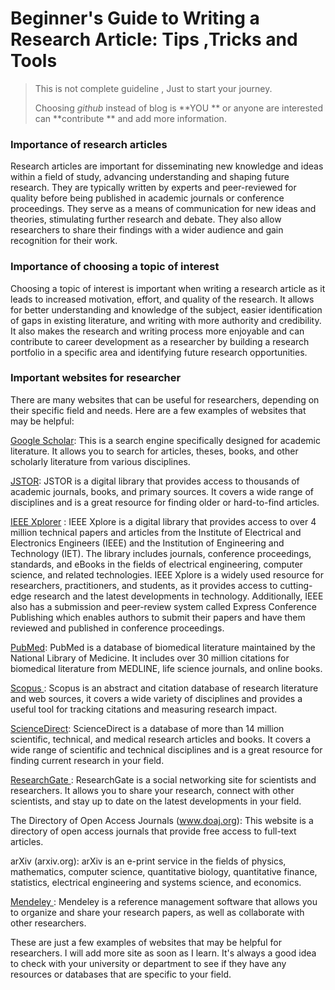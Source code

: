 # Beginner's Guide to Writing a Research Article: Tips ,Tricks and Tools

> This is not complete guideline , Just to start your journey. 
> 
> Choosing *github* instead of blog is **YOU ** or anyone are interested can **contribute ** and add more information.

### **Importance of research articles**

Research articles are important for disseminating new knowledge and ideas within a field of study, advancing understanding and shaping future research. They are typically written by experts and peer-reviewed for quality before being published in academic journals or conference proceedings. They serve as a means of communication for new ideas and theories, stimulating further research and debate. They also allow researchers to share their findings with a wider audience and gain recognition for their work.



### **Importance of choosing a topic of interest**

Choosing a topic of interest is important when writing a research article as it leads to increased motivation, effort, and quality of the research. It allows for better understanding and knowledge of the subject, easier identification of gaps in existing literature, and writing with more authority and credibility. It also makes the research and writing process more enjoyable and can contribute to career development as a researcher by building a research portfolio in a specific area and identifying future research opportunities.

















### **Important websites for researcher**

There are many websites that can be useful for researchers, depending on their specific field and needs. Here are a few examples of websites that may be helpful:

[Google Scholar](https://www.scholar.google.com): This is a search engine specifically designed for academic literature. It allows you to search for articles, theses, books, and other scholarly literature from various disciplines.

[JSTOR](https://www.jstor.org): JSTOR is a digital library that provides access to thousands of academic journals, books, and primary sources. It covers a wide range of disciplines and is a great resource for finding older or hard-to-find articles.

[IEEE Xplorer](https://ieeexplore.ieee.org/Xplore/home.jsp) : IEEE Xplore is a digital library that provides access to over 4 million technical papers and articles from the Institute of Electrical and Electronics Engineers (IEEE) and the Institution of Engineering and Technology (IET). The library includes journals, conference proceedings, standards, and eBooks in the fields of electrical engineering, computer science, and related technologies. IEEE Xplore is a widely used resource for researchers, practitioners, and students, as it provides access to cutting-edge research and the latest developments in technology. Additionally, IEEE also has a submission and peer-review system called Express Conference Publishing which enables authors to submit their papers and have them reviewed and published in conference proceedings.

[PubMed](https://www.ncbi.nlm.nih.gov/pubmed/): PubMed is a database of biomedical literature maintained by the National Library of Medicine. It includes over 30 million citations for biomedical literature from MEDLINE, life science journals, and online books.

[Scopus ](http://www.scopus.com): Scopus is an abstract and citation database of research literature and web sources, it covers a wide variety of disciplines and provides a useful tool for tracking citations and measuring research impact.

[ScienceDirect](https://www.sciencedirect.com): ScienceDirect is a database of more than 14 million scientific, technical, and medical research articles and books. It covers a wide range of scientific and technical disciplines and is a great resource for finding current research in your field.

[ResearchGate ](https://www.researchgate.net): ResearchGate is a social networking site for scientists and researchers. It allows you to share your research, connect with other scientists, and stay up to date on the latest developments in your field.

The Directory of Open Access Journals (www.doaj.org): This website is a directory of open access journals that provide free access to full-text articles.

arXiv (arxiv.org): arXiv is an e-print service in the fields of physics, mathematics, computer science, quantitative biology, quantitative finance, statistics, electrical engineering and systems science, and economics.

[Mendeley ](https://www.mendeley.com): Mendeley is a reference management software that allows you to organize and share your research papers, as well as collaborate with other researchers.

These are just a few examples of websites that may be helpful for researchers. I will add more site as soon as I learn. It's always a good idea to check with your university or department to see if they have any resources or databases that are specific to your field.




